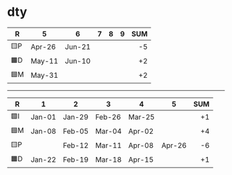 # dty

| R  | 5 | 6 | 7 | 8 | 9 | SUM |
| --- | --- | --- | --- | --- | --- | --: |
| 🟨P | Apr-26 | Jun-21 |  | |  | -5 |
| 🟧D | May-11 | Jun-10 |  | |  | +2 |
| 🟦M | May-31 |  |  | |  | +2 |

---

| R  | 1 | 2 | 3 | 4 | 5 | SUM |
| --- | --- | --- | --- | --- | --- | --: |
| 🟩I | Jan-01 | Jan-29 | Feb-26 | Mar-25 |  | +1 |
| 🟦M | Jan-08 | Feb-05 | Mar-04 | Apr-02 |  | +4 |
| 🟨P |        | Feb-12 | Mar-11 | Apr-08 | Apr-26 | -6 |
| 🟧D | Jan-22 | Feb-19 | Mar-18 | Apr-15 |  | +1 |
